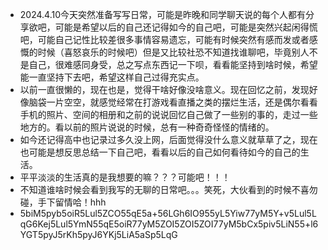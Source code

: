 + 2024.4.10今天突然准备写写日常，可能是昨晚和同学聊天说的每个人都有分享欲吧，可能是希望以后的自己还记得如今的自己吧，可能是突然兴起闲得慌吧，可能自己记性比较差很多事情容易遗忘，可能有时候突然有感而发或者感慨的时候（喜怒哀乐的时候吧）但是又比较社恐不知道找谁聊吧，毕竟别人不是自己，很难感同身受，总之写点东西记一下呗，看看能坚持到啥时候，希望能一直坚持下去吧，希望这样自己过得充实点。
+ 以前一直很懒的，现在也是，觉得干啥好像没啥意义。现在回忆之前，发现好像脑袋一片空空，就感觉经常在打游戏看直播之类的摆烂生活，还是偶尔看看手机的照片、空间的相册和之前的说说回忆自己做了一些别的事的，走过一些地方的。看以前的照片说说的时候，总有一种奇奇怪怪的情绪的。
+ 如今还记得高中也记录过多久没上网，后面觉得没什么意义就草草了之，现在也可能是想反思总结一下自己吧，看看以后的自己如何看待如今的自己的生活。
+ 平平淡淡的生活真的是我想要的嘛？？？可能吧！！！
+ 不知道谁啥时候会看到我写的无聊的日常吧。。。笑死，大伙看到的时候不喜勿碰，手下留情哈！hhh
+ 5biM5pyb5oiR5Lul5ZCO55qE5a+56LGh6IO955yL5Yiw77yM5Y+v5Lul5LqG6Kej5Lul5YmN55qE5oiR77yM5ZOI5ZOI5ZOI77yM5bCx5piv5LiN55+l6YGT5pyJ5rKh5pyJ6YKj5LiA5aSp5LqG